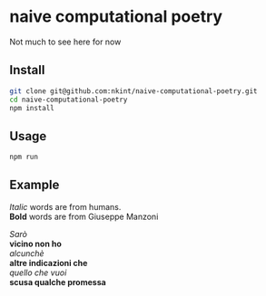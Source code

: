 # naive computational poetry

Not much to see here for now

## Install

```sh
git clone git@github.com:nkint/naive-computational-poetry.git
cd naive-computational-poetry
npm install
```

## Usage

```sh
npm run
```

## Example

_Italic_ words are from humans.  
**Bold** words are from Giuseppe Manzoni

_Sarò_  
**vicino non ho**  
_alcunchè_  
**altre indicazioni che**  
_quello che vuoi_  
**scusa qualche promessa**
